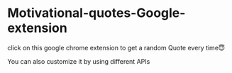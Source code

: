 # Motivational-quotes-Google-extension
click on this google chrome extension to get a random Quote every time😇









You can also customize it by using different APIs 
